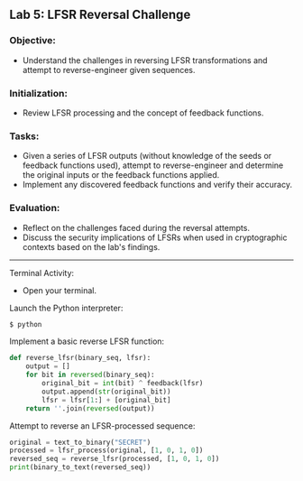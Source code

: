 ## Lab 5: LFSR Reversal Challenge
### Objective: 
- Understand the challenges in reversing LFSR transformations and attempt to reverse-engineer given sequences.

### Initialization:

- Review LFSR processing and the concept of feedback functions.
### Tasks:

- Given a series of LFSR outputs (without knowledge of the seeds or feedback functions used), attempt to reverse-engineer and determine the original inputs or the feedback functions applied.
- Implement any discovered feedback functions and verify their accuracy.
### Evaluation:

- Reflect on the challenges faced during the reversal attempts.
- Discuss the security implications of LFSRs when used in cryptographic contexts based on the lab's findings.
---
Terminal Activity:

- Open your terminal.

Launch the Python interpreter:
```bash
$ python
```
Implement a basic reverse LFSR function:

```py
def reverse_lfsr(binary_seq, lfsr):
    output = []
    for bit in reversed(binary_seq):
        original_bit = int(bit) ^ feedback(lfsr)
        output.append(str(original_bit))
        lfsr = lfsr[1:] + [original_bit]
    return ''.join(reversed(output))
```
Attempt to reverse an LFSR-processed sequence:

```py
original = text_to_binary("SECRET")
processed = lfsr_process(original, [1, 0, 1, 0])
reversed_seq = reverse_lfsr(processed, [1, 0, 1, 0])
print(binary_to_text(reversed_seq))
```